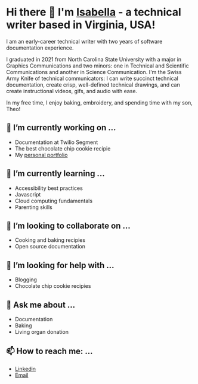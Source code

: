 # Hi there 👋 I'm [Isabella](https://isabella-goss.github.io/portfolio/) - a technical writer based in Virginia, USA!

I am an early-career technical writer with two years of software documentation experience. 

I graduated in 2021 from North Carolina State University with a major in Graphics Communications and two minors: one in Technical and Scientific Communications and another in Science Communication. I'm the Swiss Army Knife of technical communicators: I can write succinct technical documentation, create crisp, well-defined technical drawings, and can create instructional videos, gifs, and audio with ease. 

In my free time, I enjoy baking, embroidery, and spending time with my son, Theo!

## 🔭 I’m currently working on ...
  - Documentation at Twilio Segment
  - The best chocolate chip cookie recipie
  - My [personal portfolio](https://isabella-goss.github.io/portfolio/)

## 🌱 I’m currently learning ...
  - Accessibility best practices
  - Javascript
  - Cloud computing fundamentals
  - Parenting skills

## 👯 I’m looking to collaborate on ...
  - Cooking and baking recipies
  - Open source documentation
  
## 🤔 I’m looking for help with ...
  - Blogging
  - Chocolate chip cookie recipies

## 💬 Ask me about ...
  - Documentation
  - Baking
  - Living organ donation

## 📫 How to reach me: ...
  - [Linkedin](https://www.linkedin.com/in/gossisabella/)
  - [Email](mailto:forstisabella@gmail.com)
              


